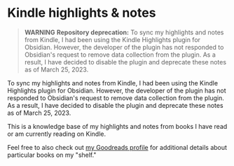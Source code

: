 # Kindle highlights & notes

> **WARNING**
> **Repository deprecation:** To sync my highlights and notes from Kindle, I had been using the Kindle Highlights plugin for Obsidian. However, the developer of the plugin has not responded to Obsidian's request to remove data collection from the plugin. As a result, I have decided to disable the plugin and deprecate these notes as of March 25, 2023.

To sync my highlights and notes from Kindle, I had been using the Kindle Highlights plugin for Obsidian. However, the developer of the plugin has not responded to Obsidian's request to remove data collection from the plugin. As a result, I have decided to disable the plugin and deprecate these notes as of March 25, 2023.

This is a knowledge base of my highlights and notes from books I have read or am currently reading on Kindle.

Feel free to also check out [my Goodreads profile](https://www.goodreads.com/user/show/70600963-joshua-wong) for additional details about particular books on my "shelf."
